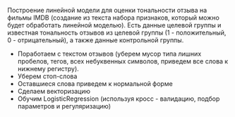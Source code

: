 Построение линейной модели для оценки тональности отзыва на фильмы IMDB (создание из текста набора признаков, который можно будет обработать линейной моделью). 
Есть данные целевой группы и известная тональность отзывов из целевой группы (1 - положительный, 0 - отрицательный), а также данные контрольной группы.

- Поработаем с текстом отзывов (уберем мусор типа лишних пробелов, тегов, всех небуквенных символов, приведем все слова к нижнему регистру).
- Уберем стоп-слова
- Оставшиеся слова приведем к нормальной форме
- Сделаем векторизацию
- Обучим LogisticRegression (используя кросс - валидацию, подбор параметров и регуляризацию)
